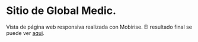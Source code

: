 # Sitio de Global Medic.
Vista de página web responsiva realizada con Mobirise. 
El resultado final se puede ver [aqui](http://https://qwrwetwryr3.github.io/qwrwetwryr.github.io/ "aqui").
